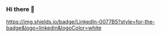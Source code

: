 ### Hi there 👋
https://img.shields.io/badge/LinkedIn-0077B5?style=for-the-badge&logo=linkedin&logoColor=white
